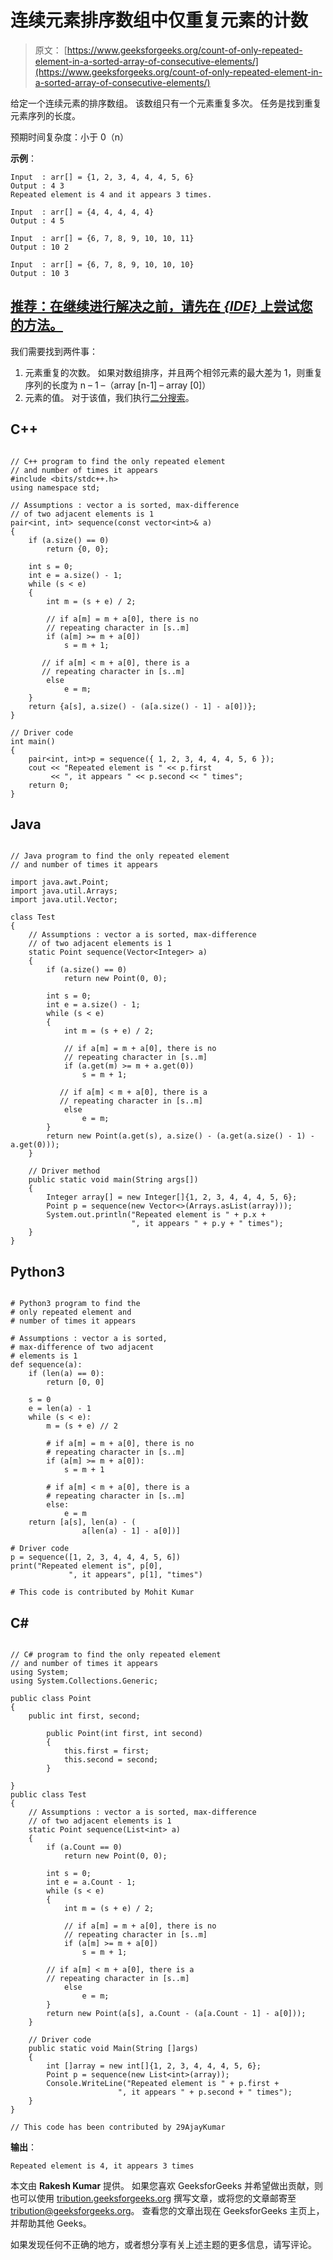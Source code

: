 # 连续元素排序数组中仅重复元素的计数

> 原文： [https://www.geeksforgeeks.org/count-of-only-repeated-element-in-a-sorted-array-of-consecutive-elements/](https://www.geeksforgeeks.org/count-of-only-repeated-element-in-a-sorted-array-of-consecutive-elements/)

给定一个连续元素的排序数组。 该数组只有一个元素重复多次。 任务是找到重复元素序列的长度。

预期时间复杂度：小于 0（n）

**示例**：

```
Input  : arr[] = {1, 2, 3, 4, 4, 4, 5, 6}
Output : 4 3
Repeated element is 4 and it appears 3 times.

Input  : arr[] = {4, 4, 4, 4, 4}
Output : 4 5 

Input  : arr[] = {6, 7, 8, 9, 10, 10, 11}
Output : 10 2

Input  : arr[] = {6, 7, 8, 9, 10, 10, 10}
Output : 10 3

```

## [推荐：在继续进行解决之前，请先在 ***{IDE}*** 上尝试您的方法。](https://ide.geeksforgeeks.org/)

我们需要找到两件事：

1.  元素重复的次数。 如果对数组排序，并且两个相邻元素的最大差为 1，则重复序列的长度为 n – 1 –（array [n-1] – array [0]）
2.  元素的值。 对于该值，我们执行[二分搜索](https://www.geeksforgeeks.org/binary-search/)。

## C++ 

```

// C++ program to find the only repeated element 
// and number of times it appears 
#include <bits/stdc++.h> 
using namespace std; 

// Assumptions : vector a is sorted, max-difference 
// of two adjacent elements is 1 
pair<int, int> sequence(const vector<int>& a) 
{ 
    if (a.size() == 0) 
        return {0, 0}; 

    int s = 0; 
    int e = a.size() - 1; 
    while (s < e) 
    { 
        int m = (s + e) / 2; 

        // if a[m] = m + a[0], there is no 
        // repeating character in [s..m] 
        if (a[m] >= m + a[0]) 
            s = m + 1; 

       // if a[m] < m + a[0], there is a 
       // repeating character in [s..m] 
        else
            e = m; 
    } 
    return {a[s], a.size() - (a[a.size() - 1] - a[0])}; 
} 

// Driver code 
int main() 
{ 
    pair<int, int>p = sequence({ 1, 2, 3, 4, 4, 4, 5, 6 }); 
    cout << "Repeated element is " << p.first 
         << ", it appears " << p.second << " times"; 
    return 0; 
} 

```

## Java

```

// Java program to find the only repeated element 
// and number of times it appears 

import java.awt.Point; 
import java.util.Arrays; 
import java.util.Vector; 

class Test 
{ 
    // Assumptions : vector a is sorted, max-difference 
    // of two adjacent elements is 1 
    static Point sequence(Vector<Integer> a) 
    { 
        if (a.size() == 0) 
            return new Point(0, 0); 

        int s = 0; 
        int e = a.size() - 1; 
        while (s < e) 
        { 
            int m = (s + e) / 2; 

            // if a[m] = m + a[0], there is no 
            // repeating character in [s..m] 
            if (a.get(m) >= m + a.get(0)) 
                s = m + 1; 

           // if a[m] < m + a[0], there is a 
           // repeating character in [s..m] 
            else
                e = m; 
        } 
        return new Point(a.get(s), a.size() - (a.get(a.size() - 1) - a.get(0))); 
    } 

    // Driver method 
    public static void main(String args[]) 
    { 
        Integer array[] = new Integer[]{1, 2, 3, 4, 4, 4, 5, 6}; 
        Point p = sequence(new Vector<>(Arrays.asList(array))); 
        System.out.println("Repeated element is " + p.x + 
                           ", it appears " + p.y + " times"); 
    } 
} 

```

## Python3

```

# Python3 program to find the  
# only repeated element and  
# number of times it appears 

# Assumptions : vector a is sorted,  
# max-difference of two adjacent 
# elements is 1 
def sequence(a): 
    if (len(a) == 0): 
        return [0, 0] 

    s = 0
    e = len(a) - 1
    while (s < e): 
        m = (s + e) // 2

        # if a[m] = m + a[0], there is no 
        # repeating character in [s..m] 
        if (a[m] >= m + a[0]): 
            s = m + 1

        # if a[m] < m + a[0], there is a 
        # repeating character in [s..m] 
        else: 
            e = m 
    return [a[s], len(a) - ( 
                a[len(a) - 1] - a[0])] 

# Driver code 
p = sequence([1, 2, 3, 4, 4, 4, 5, 6]) 
print("Repeated element is", p[0],  
             ", it appears", p[1], "times") 

# This code is contributed by Mohit Kumar 

```

## C# 

```

// C# program to find the only repeated element 
// and number of times it appears 
using System; 
using System.Collections.Generic; 

public class Point  
{  
    public int first, second;  

        public Point(int first, int second)  
        {  
            this.first = first;  
            this.second = second;  
        }  

}  
public class Test 
{ 
    // Assumptions : vector a is sorted, max-difference 
    // of two adjacent elements is 1 
    static Point sequence(List<int> a) 
    { 
        if (a.Count == 0) 
            return new Point(0, 0); 

        int s = 0; 
        int e = a.Count - 1; 
        while (s < e) 
        { 
            int m = (s + e) / 2; 

            // if a[m] = m + a[0], there is no 
            // repeating character in [s..m] 
            if (a[m] >= m + a[0]) 
                s = m + 1; 

        // if a[m] < m + a[0], there is a 
        // repeating character in [s..m] 
            else
                e = m; 
        } 
        return new Point(a[s], a.Count - (a[a.Count - 1] - a[0])); 
    } 

    // Driver code 
    public static void Main(String []args) 
    { 
        int []array = new int[]{1, 2, 3, 4, 4, 4, 5, 6}; 
        Point p = sequence(new List<int>(array)); 
        Console.WriteLine("Repeated element is " + p.first + 
                        ", it appears " + p.second + " times"); 
    } 
} 

// This code has been contributed by 29AjayKumar 

```

**输出**：

```
Repeated element is 4, it appears 3 times

```

本文由 **Rakesh Kumar** 提供。 如果您喜欢 GeeksforGeeks 并希望做出贡献，则也可以使用 [tribution.geeksforgeeks.org](http://www.contribute.geeksforgeeks.org) 撰写文章，或将您的文章邮寄至 tribution@geeksforgeeks.org。 查看您的文章出现在 GeeksforGeeks 主页上，并帮助其他 Geeks。

如果发现任何不正确的地方，或者想分享有关上述主题的更多信息，请写评论。

